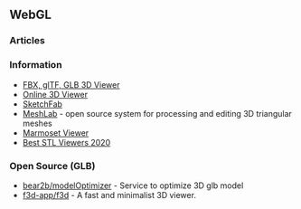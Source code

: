 ## WebGL


### Articles



### Information
- [FBX, glTF, GLB 3D Viewer](https://overbits.herokuapp.com/fbxgltf/)
- [Online 3D Viewer](http://3dviewer.net/)
- [SketchFab](https://sketchfab.com/)
- [MeshLab](https://www.meshlab.net/) - open source system for processing and editing 3D triangular meshes
- [Marmoset Viewer](https://marmoset.co/toolbag/viewer/)
- [Best STL Viewers 2020](https://top3dshop.com/blog/best-stl-viewers)


### Open Source (GLB)
- [bear2b/modelOptimizer](https://github.com/bear2b/modelOptimizer) - Service to optimize 3D glb model
- [f3d-app/f3d](https://github.com/f3d-app/f3d) - A fast and minimalist 3D viewer.


